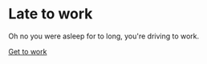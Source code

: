 # Late to work

Oh no you were asleep for to long, you're driving to work.

[Get to work](fired.md)
